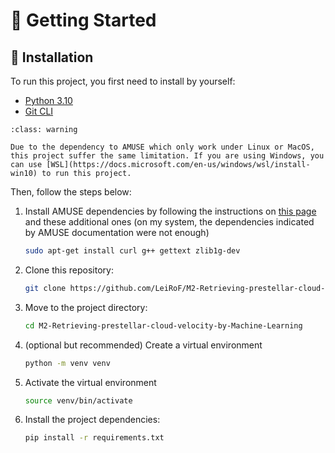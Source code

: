 # 👋 Getting Started

## 🔌 Installation

To run this project, you first need to install by yourself:

- [Python 3.10](https://www.python.org/downloads/)
- [Git CLI](https://git-scm.com/downloads)

```{admonition} Windows not supported
:class: warning

Due to the dependency to AMUSE which only work under Linux or MacOS, this project suffer the same limitation. If you are using Windows, you can use [WSL](https://docs.microsoft.com/en-us/windows/wsl/install-win10) to run this project.
```


Then, follow the steps below:

1. Install AMUSE dependencies by following the instructions on [this page](https://amuse.readthedocs.io/en/latest/install/howto-install-AMUSE.html) and these additional ones (on my system, the dependencies indicated by AMUSE documentation were not enough)

    ```bash
    sudo apt-get install curl g++ gettext zlib1g-dev
    ```

2. Clone this repository:

    ```bash
    git clone https://github.com/LeiRoF/M2-Retrieving-prestellar-cloud-velocity-by-Machine-Learning
    ```

3. Move to the project directory:

    ```bash
    cd M2-Retrieving-prestellar-cloud-velocity-by-Machine-Learning
    ```

4. (optional but recommended) Create a virtual environment

    ```bash
    python -m venv venv
    ```

5. Activate the virtual environment

    ```bash
    source venv/bin/activate
    ```

6. Install the project dependencies:

    ```bash
    pip install -r requirements.txt
    ```





